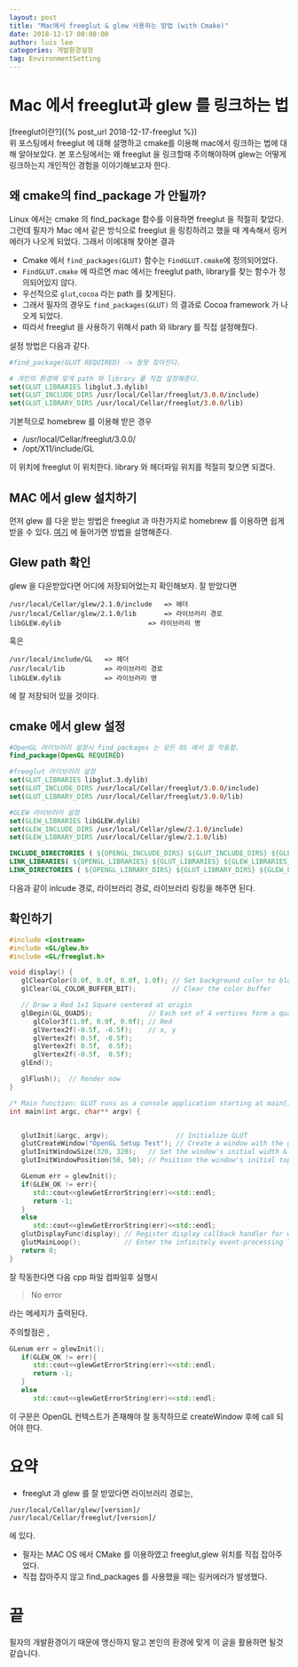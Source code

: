 ```yaml
---
layout: post
title: "Mac에서 freeglut & glew 사용하는 방법 (with Cmake)"
date: 2018-12-17 00:00:00
author: luis lee
categories: 개발환경설정
tag: EnvironmentSetting
---
```


# Mac 에서 freeglut과 glew 를 링크하는 법

[freeglut이란?]({% post_url 2018-12-17-freeglut %})
<br>
위 포스팅에서 freeglut 에 대해 설명하고 cmake를 이용해 mac에서 링크하는 법에 대해 알아보았다.
본 포스팅에서는 왜 freeglut 을 링크할때 주의해야하며 glew는 어떻게 링크하는지 개인적인 경험을 이야기해보고자 한다.

## 왜 cmake의 find_package 가 안될까?

Linux 에서는 cmake 의 find_package 함수를 이용하면 freeglut 을 적절히 찾았다.
그런데 필자가 Mac 에서 같은 방식으로 freeglut 을 링킹하려고 했을 때 계속해서 링커에러가 나오게 되었다.
그래서 이에대해 찾아본 결과

- Cmake 에서 `find_packages(GLUT)` 함수는 `FindGLUT.cmake`에 정의되어었다.
- `FindGLUT.cmake` 에 따르면 mac 에서는 freeglut path, library를 찾는 함수가 정의되어있지 않다.
- 우선적으로 `glut`,`cocoa` 라는 path 를 찾게된다.
- 그래서 필자의 경우도 `find_packages(GLUT)` 의 결과로 Cocoa framework 가 나오게 되었다.
- 따라서 freeglut 을 사용하기 위해서 path 와 library 를 직접 설정해줬다.

설정 방법은 다음과 같다.

```cmake
#find_package(GLUT REQUIRED) -> 잘못 찾아진다.

# 개인의 환경에 맞게 path 와 library 를 직접 설정해준다.
set(GLUT_LIBRARIES libglut.3.dylib)
set(GLUT_INCLUDE_DIRS /usr/local/Cellar/freeglut/3.0.0/include)
set(GLUT_LIBRARY_DIRS /usr/local/Cellar/freeglut/3.0.0/lib)
```

기본적으로 homebrew 를 이용해 받은 경우

- /usr/local/Cellar/freeglut/3.0.0/
- /opt/X11/include/GL

이 위치에 freeglut 이 위치한다.
library 와 헤더파일 위치를 적절히 찾으면 되겠다.

## MAC 에서 glew 설치하기

먼저 glew 를 다운 받는 방법은 freeglut 과 마찬가지로 homebrew 를 이용하면 쉽게 받을 수 있다.
[여기](https://www.youtube.com/watch?v=D3lIDsSIm6M) 에 들어가면 방법을 설명해준다.

## Glew path 확인

glew 을 다운받았다면 어디에 저장되어었는지 확인해보자.
잘 받았다면

```commandline
/usr/local/Cellar/glew/2.1.0/include   => 헤더
/usr/local/Cellar/glew/2.1.0/lib       => 라이브러리 경로
libGLEW.dylib                      => 라이브러리 명
```

혹은

```commandline
/usr/local/include/GL   => 헤더
/usr/local/lib          => 라이브러리 경로
libGLEW.dylib           => 라이브러리 명
```

에 잘 저장되어 있을 것이다.

## cmake 에서 glew 설정

```cmake
#OpenGL 라이브러리 설정시 find_packages 는 모든 OS 에서 잘 작동함.
find_package(OpenGL REQUIRED)

#freeglut 라이브러리 설정
set(GLUT_LIBRARIES libglut.3.dylib)
set(GLUT_INCLUDE_DIRS /usr/local/Cellar/freeglut/3.0.0/include)
set(GLUT_LIBRARY_DIRS /usr/local/Cellar/freeglut/3.0.0/lib)

#GLEW 라이브러리 설정
set(GLEW_LIBRARIES libGLEW.dylib)
set(GLEW_INCLUDE_DIRS /usr/local/Cellar/glew/2.1.0/include)
set(GLEW_LIBRARY_DIRS /usr/local/Cellar/glew/2.1.0/lib)

INCLUDE_DIRECTORIES ( ${OPENGL_INCLUDE_DIRS} ${GLUT_INCLUDE_DIRS} ${GLEW_INCLUDE_DIRS})
LINK_LIBRARIES( ${OPENGL_LIBRARIES} ${GLUT_LIBRARIES} ${GLEW_LIBRARIES})
LINK_DIRECTORIES ( ${OPENGL_LIBRARY_DIRS} ${GLUT_LIBRARY_DIRS} ${GLEW_LIBRARY_DIRS})
```

다음과 같이 inlcude 경로, 라이브러리 경로, 라이브러리 링킹을 해주면 된다.

## 확인하기

```cpp
#include <iostream>
#include <GL/glew.h>
#include <GL/freeglut.h>

void display() {
   glClearColor(0.0f, 0.0f, 0.0f, 1.0f); // Set background color to black and opaque
   glClear(GL_COLOR_BUFFER_BIT);         // Clear the color buffer

   // Draw a Red 1x1 Square centered at origin
   glBegin(GL_QUADS);              // Each set of 4 vertices form a quad
      glColor3f(1.0f, 0.0f, 0.0f); // Red
      glVertex2f(-0.5f, -0.5f);    // x, y
      glVertex2f( 0.5f, -0.5f);
      glVertex2f( 0.5f,  0.5f);
      glVertex2f(-0.5f,  0.5f);
   glEnd();

   glFlush();  // Render now
}

/* Main function: GLUT runs as a console application starting at main()  */
int main(int argc, char** argv) {


   glutInit(&argc, argv);                 // Initialize GLUT
   glutCreateWindow("OpenGL Setup Test"); // Create a window with the given title
   glutInitWindowSize(320, 320);   // Set the window's initial width & height
   glutInitWindowPosition(50, 50); // Position the window's initial top-left corner

   GLenum err = glewInit();
   if(GLEW_OK != err){
      std::cout<<glewGetErrorString(err)<<std::endl;
      return -1;
   }
   else
      std::cout<<glewGetErrorString(err)<<std::endl;
   glutDisplayFunc(display); // Register display callback handler for window re-paint
   glutMainLoop();           // Enter the infinitely event-processing loop
   return 0;
}
```

잘 작동한다면 다음 cpp 파일 컴파일후 실행시

> No error

라는 메세지가 출력된다.

주의할점은 ,

```cpp
GLenum err = glewInit();
   if(GLEW_OK != err){
      std::cout<<glewGetErrorString(err)<<std::endl;
      return -1;
   }
   else
      std::cout<<glewGetErrorString(err)<<std::endl;
```

이 구문은 OpenGL 컨텍스트가 존재해야 잘 동작하므로 createWindow 후에 call 되어야 한다.

# 요약

- freeglut 과 glew 를 잘 받았다면 라이브러리 경로는,

```commandline
/usr/local/Cellar/glew/[version]/
/usr/local/Cellar/freeglut/[version]/
```

에 있다.

- 필자는 MAC OS 에서 CMake 를 이용하였고 freeglut,glew 위치를 직접 잡아주었다.
- 직접 잡아주지 않고 find_packages 를 사용했을 때는 링커에러가 발생했다.

# 끝

필자의 개발환경이기 때문에 맹신하지 말고 본인의 환경에 맞게 이 글을 활용하면 될것 같습니다.
